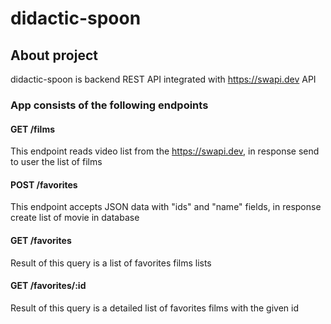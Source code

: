 # didactic-spoon

## About project

didactic-spoon is backend REST API integrated with https://swapi.dev API

### App consists of the following endpoints

#### GET /films

This endpoint reads video list from the https://swapi.dev, in response send to user the list of films

#### POST /favorites

This endpoint accepts JSON data with "ids" and "name" fields, in response create list of movie in database

#### GET /favorites

Result of this query is a list of favorites films lists

#### GET /favorites/:id

Result of this query is a detailed list of favorites films with the given id
